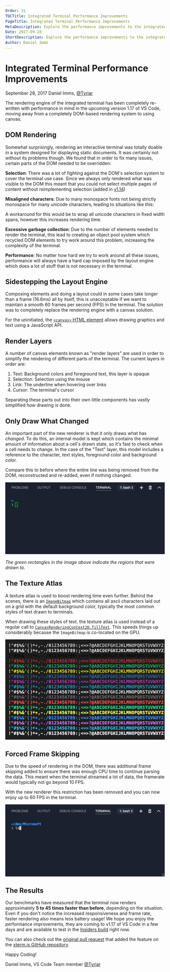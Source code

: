 ```yaml
---
Order: 31
TOCTitle: Integrated Terminal Performance Improvements
PageTitle: Integrated Terminal Performance Improvements
MetaDescription: Explore the performance improvements to the integrated terminal renderer in Visual Studio Code
Date: 2017-09-28
ShortDescription: Explore the performance improvements to the integrated terminal renderer in Visual Studio Code
Author: Daniel Imms
---
```


# Integrated Terminal Performance Improvements

September 28, 2017 Daniel Imms, [@Tyriar](https://twitter.com/Tyriar)

The rendering engine of the integrated terminal has been completely re-written with performance in mind in the upcoming version 1.17 of VS Code, moving away from a completely DOM-based rendering system to using canvas.



## DOM Rendering

Somewhat surprisingly, rendering an interactive terminal was totally doable in a system designed for displaying static documents. It was certainly not without its problems though. We found that in order to fix many issues, certain parts of the DOM needed to be overridden:

**Selection**: There was a lot of fighting against the DOM's selection system to cover the terminal use case. Since we always only rendered what was visible to the DOM this meant that you could not select multiple pages of content without reimplementing selection (added in [v1.14](https://code.visualstudio.com/updates/v1_14#_selection-reimplemented))

**Misaligned characters**: Due to many monospace fonts not being strictly monospace for many unicode characters, leading to situations like this:

A workaround for this would be to wrap all unicode characters in fixed width spans, however this increases rendering time.

**Excessive garbage collection**: Due to the number of elements needed to render the terminal, this lead to creating an object pool system which recycled DOM elements to try work around this problem, increasing the complexity of the terminal.

**Performance**: No matter how hard we try to work around all these issues, performance will always have a hard cap imposed by the layout engine which does a lot of stuff that is not necessary in the terminal.



## Sidestepping the Layout Engine

Composing elements and doing a layout could in some cases take longer than a frame (16.6ms) all by itself, this is unacceptable if we want to maintain a smooth 60 frames per second (FPS) in the terminal. The solution was to completely replace the rendering engine with a canvas solution.

For the uninitiated, the [`<canvas>` HTML element](https://developer.mozilla.org/en-US/docs/Web/HTML/Element/canvas) allows drawing graphics and text using a JavaScript API.



## Render Layers

A number of canvas elements known as "render layers" are used in order to simplify the rendering of different parts of the terminal. The current layers in order are:

1. Text: Background colors and foreground text, this layer is opaque
2. Selection: Selection using the mouse
3. Link: The underline when hovering over links
4. Cursor: The terminal's cursor

Separating these parts out into their own little components has vastly simplified how drawing is done.



## Only Draw What Changed

An important part of the new renderer is that it only draws what has *changed*. To do this, an internal model is kept which contains the minimal amount of information about a cell's drawn state, so it's fast to check when a cell needs to change. In the case of the "Text" layer, this model includes a reference to the character, text styles, foreground color and background color.

Compare this to before where the entire line was being removed from the DOM, reconstructed and re-added, even if nothing changed.

![](../../../images/2017_09_28/paint-flashing.gif)

*The green rectangles in the image above indicate the regions that were drawn to.*



## The Texture Atlas

A texture atlas is used to boost rendering time even further. Behind the scenes, there is an [`ImageBitmap`](https://developer.mozilla.org/en-US/docs/Web/API/ImageBitmap) which contains all ascii characters laid out on a grid with the default background color, typically the most common styles of text drawn to terminals.

When drawing these styles of text, the texture atlas is used instead of a regular call to [`CanvasRenderingContext2D.fillText`](https://developer.mozilla.org/en-US/docs/Web/API/CanvasRenderingContext2D/fillText). This speeds things up considerably because the `ImageBitmap` is co-located on the GPU.

![](../../../images/2017_09_28/texture-atlas.png)



## Forced Frame Skipping

Due to the speed of rendering in the DOM, there was additional frame skipping added to ensure there was enough CPU time to continue parsing the data. This meant when the terminal streamed a lot of data, the framerate would typically not go beyond 10 FPS.

With the new renderer this restriction has been removed and you can now enjoy up to 60 FPS in the terminal.

![](../../../images/2017_09_28/60fps.gif)



## The Results

Our benchmarks have measured that the terminal now renders approximately **5 to 45 times faster than before**, depending on the situation. Even if you don't notice the increased responsiveness and frame rate, faster rendering also means less battery usage! We hope you enjoy the performance improvements, they are coming to v1.17 of VS Code in a few days and are available to test in the [Insiders build](https://code.visualstudio.com/insiders) right now.

You can also check out the [original pull request](https://github.com/sourcelair/xterm.js/pull/938) that added the feature on the [xterm.js GitHub repository](https://github.com/sourcelair/xterm.js/pull/938).

Happy Coding!

Daniel Imms, VS Code Team member [@Tyriar](https://twitter.com/Tyriar)
